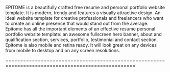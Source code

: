 EPITOME is a beautifully crafted free resume and personal portfolio website template. It is modern, 
trendy and features a visually attractive design. An ideal website template for creative 
professionals and freelancers who want to create an online presence that would stand out from 
the average. Epitome has all the important elements of an effective resume personal portfolio 
website template: an awesome fullscreen hero banner, about and qualification section, services, 
portfolio, testimonial and contact section. Epitome is also mobile and retina ready. 
It will look great on any devices from mobile to desktop and on any screen resolutions.

==================================================================================================
